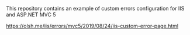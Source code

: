 This repository contains an example of custom errors configuration for IIS and ASP.NET MVC 5

https://olsh.me/iis/errors/mvc5/2019/08/24/iis-custom-error-page.html
